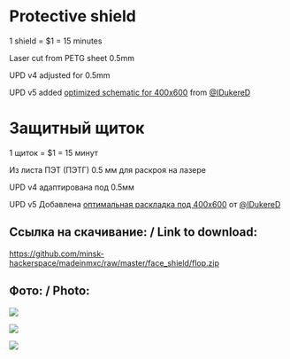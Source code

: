 Protective shield
===
1 shield = $1 = 15 minutes

Laser cut from PETG sheet 0.5mm

UPD v4 adjusted for 0.5mm

UPD v5 added [optimized schematic for 400x600](https://github.com/minsk-hackerspace/madeinmxc/raw/master/face_shield/face_shield_6040_optimal.dxf) from [@IDukereD](https://github.com/IDukereD)


Защитный щиток 
===
1 щиток = $1 = 15 минут

Из листа ПЭТ (ПЭТГ) 0.5 мм
для раскроя на лазере

UPD v4 адаптирована под 0.5мм

UPD v5 Добавлена [оптимальная раскладка под 400x600](https://github.com/minsk-hackerspace/madeinmxc/raw/master/face_shield/face_shield_6040_optimal.dxf) от [@IDukereD](https://github.com/IDukereD)


Ссылка на скачивание: / Link to download:
---

https://github.com/minsk-hackerspace/madeinmxc/raw/master/face_shield/flop.zip


Фото: / Photo:
---



![](photo.png)

![](preview.png)

![](face_shield_6040_optimal.png)
